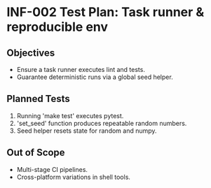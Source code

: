 # INF-002 Test Plan: Task runner & reproducible env

## Objectives
- Ensure a task runner executes lint and tests.
- Guarantee deterministic runs via a global seed helper.

## Planned Tests
1. Running 'make test' executes pytest.
2. 'set_seed' function produces repeatable random numbers.
3. Seed helper resets state for random and numpy.

## Out of Scope
- Multi-stage CI pipelines.
- Cross-platform variations in shell tools.

